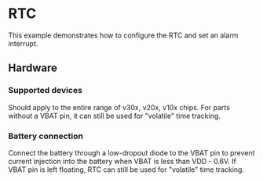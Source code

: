 # RTC
This example demonstrates how to configure the RTC and set an alarm interrupt.

## Hardware
### Supported devices
Should apply to the entire range of v30x, v20x, v10x chips.
For parts without a VBAT pin, it can still be used for "volatile" time tracking.

### Battery connection
Connect the battery through a low-dropout diode to the VBAT pin to prevent
current injection into the battery when VBAT is less than VDD - 0.6V. 
If VBAT pin is left floating, RTC can still be used for "volatile" time tracking.